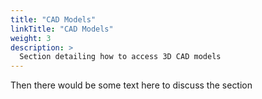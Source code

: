 ```yaml
---
title: "CAD Models"
linkTitle: "CAD Models"
weight: 3
description: >
  Section detailing how to access 3D CAD models
---
```


Then there would be some text here to discuss the section
